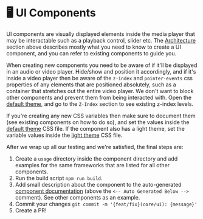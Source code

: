 # 🖥️ UI Components

UI components are visually displayed elements inside the media player that may be interactable
such as a playback control, slider etc. The [Architecture](./ARCHITECTURE) section above describes mostly what
you need to know to create a UI component, and you can refer to existing components to guide you.

When creating new components you need to be aware of if it'll be displayed in an audio or video
player. Hide/show and position it accordingly, and if it's inside a video player then be aware of
the `z-index` and `pointer-events` css properties of any elements that are positioned absolutely,
such as a container that stretches out the entire video player. We don't want to block other
components and prevent them from being interacted with. Open the 
[default theme](../core/src/themes/default.css), and go to the `Z-Index` section 
to see existing z-index levels.

If you're creating any new CSS variables then make sure to document them (see existing components on
how to do so), and set the values inside the [default theme](../core/src/themes/default.css)
CSS file. If the component also has a light theme, set the variable values inside the
[light theme](../core/src/themes/light.css) CSS file.

After we wrap up all our testing and we're satisfied, the final steps are:

1. Create a `usage` directory inside the component directory and add examples for the same frameworks 
that are listed for all other components.
2. Run the build script `npm run build`.
3. Add small description about the component to the auto-generated [component documentation](../docs/docs/components/ui)
   (above the `<-- Auto Generated Below -->` comment). See other components as an example.
4. Commit your changes `git commit -m '{feat/fix}(core/ui): {message}'`
5. Create a PR!